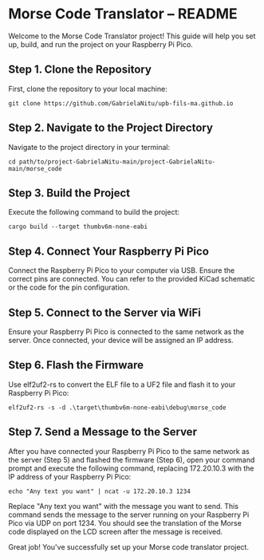 # Morse Code Translator – README
Welcome to the Morse Code Translator project! This guide will help you set up, build, and run the project on your Raspberry Pi Pico.

## Step 1. Clone the Repository
First, clone the repository to your local machine:

```git clone https://github.com/GabrielaNitu/upb-fils-ma.github.io```

## Step 2. Navigate to the Project Directory
Navigate to the project directory in your terminal:

```cd path/to/project-GabrielaNitu-main/project-GabrielaNitu-main/morse_code```

## Step 3. Build the Project
Execute the following command to build the project:

```cargo build --target thumbv6m-none-eabi```

## Step 4. Connect Your Raspberry Pi Pico
Connect the Raspberry Pi Pico to your computer via USB.
Ensure the correct pins are connected. You can refer to the provided KiCad schematic or the code for the pin configuration.

## Step 5. Connect to the Server via WiFi
Ensure your Raspberry Pi Pico is connected to the same network as the server.
Once connected, your device will be assigned an IP address. 

## Step 6. Flash the Firmware
Use elf2uf2-rs to convert the ELF file to a UF2 file and flash it to your Raspberry Pi Pico:

```elf2uf2-rs -s -d .\target\thumbv6m-none-eabi\debug\morse_code```

## Step 7. Send a Message to the Server
After you have connected your Raspberry Pi Pico to the same network as the server (Step 5) and flashed the firmware (Step 6), open your command prompt and execute the following command, replacing 172.20.10.3 with the IP address of your Raspberry Pi Pico:

```echo "Any text you want" | ncat -u 172.20.10.3 1234```

Replace "Any text you want" with the message you want to send. This command sends the message to the server running on your Raspberry Pi Pico via UDP on port 1234. You should see the translation of the Morse code displayed on the LCD screen after the message is received.


Great job! You've successfully set up your Morse code translator project.


